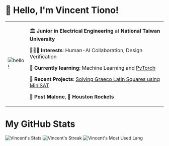 # 👋 Hello, I'm Vincent Tiono!
<table style="border:none">
<tr>
  <td style="vertical-align: center">
    <img src="https://i.giphy.com/media/v1.Y2lkPTc5MGI3NjExeGRtNmIxYzZxajZ1cjdsNzIwZXBpM2NvOHNydGFtYjNvc2w0aHVrZCZlcD12MV9pbnRlcm5hbF9naWZfYnlfaWQmY3Q9Zw/3o6Zt7FuPXtC9xb3m8/giphy.gif" alt="hello!" ></img>
  </td>
  <td>


🏛️ **Junior in Electrical Engineering** at **National Taiwan University**

👨🏻‍💻 **Interests**: Human-AI Collaboration, Design Verification

💭 **Currently learning**: Machine Learning and [PyTorch](https://www.learnpytorch.io/)

🔬 **Recent Projects**: [Solving Graeco Latin Squares using MiniSAT](#)

🎸 **Post Malone**, 🏀 **Houston Rockets**


  </td>
</tr>
</table>

# My GitHub Stats

![Vincent's Stats](https://github-readme-stats.vercel.app/api?username=Vincent-Tiono&theme=dark&hide_border=false&include_all_commits=false&count_private=false)
![Vincent's Streak](https://github-readme-streak-stats.herokuapp.com/?user=Vincent-Tiono&theme=dark&hide_border=false)
![Vincent's Most Used Lang](https://github-readme-stats.vercel.app/api/top-langs/?username=Vincent-Tiono&theme=dark&hide_border=false&include_all_commits=false&count_private=false&layout=compact)
